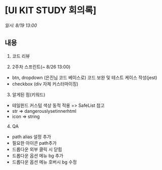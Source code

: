 # [UI KIT STUDY 회의록]

_일시: 8/19 13:00_

## 내용

1) 코드 리뷰

2) 2주차 스프린트(~ 8/26 13:00)
- btn, dropdown (은진님 코드 베이스로) 코드 보완 및 테스트 케이스 작성(jest)
- checkbox (div 자체 커스터마이징)

3) 알게된 점(키워드)
- 테일윈드 커스텀 색상 동적 적용 => SafeList 참고
- str => dangerouslysetinnerhtml
- icon => string

4) QA
- path alias 설정 추가
- 필요한 아이콘 path추가
- 드롭다운 외부 클릭 시 닫힘
- 드롭다운 옵션 메뉴 bg 추가
- 드롭다운 옵션 메뉴 호버시 bg 수정
